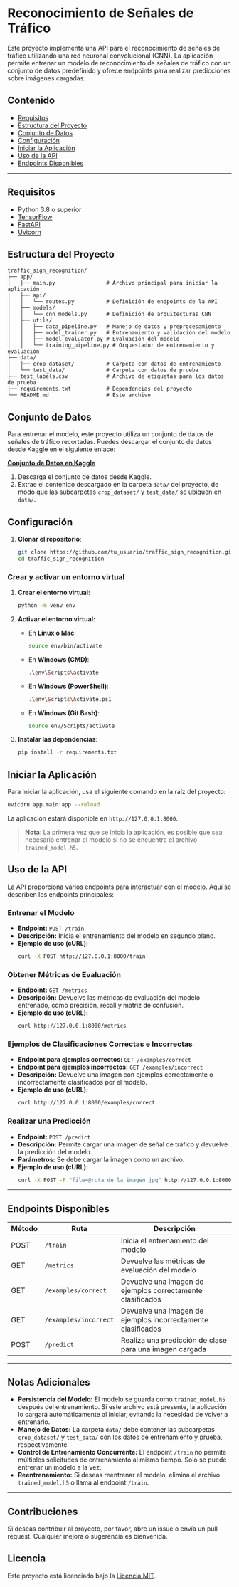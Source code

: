 # Reconocimiento de Señales de Tráfico

Este proyecto implementa una API para el reconocimiento de señales de tráfico utilizando una red neuronal convolucional (CNN). La aplicación permite entrenar un modelo de reconocimiento de señales de tráfico con un conjunto de datos predefinido y ofrece endpoints para realizar predicciones sobre imágenes cargadas.

## **Contenido**

- [Requisitos](#requisitos)
- [Estructura del Proyecto](#estructura-del-proyecto)
- [Conjunto de Datos](#conjunto-de-datos)
- [Configuración](#configuración)
- [Iniciar la Aplicación](#iniciar-la-aplicación)
- [Uso de la API](#uso-de-la-api)
- [Endpoints Disponibles](#endpoints-disponibles)

---

## **Requisitos**

- Python 3.8 o superior
- [TensorFlow](https://www.tensorflow.org/)
- [FastAPI](https://fastapi.tiangolo.com/)
- [Uvicorn](https://www.uvicorn.org/)

## **Estructura del Proyecto**

```
traffic_sign_recognition/
├── app/
│   ├── main.py                # Archivo principal para iniciar la aplicación
│   ├── api/
│   │   └── routes.py          # Definición de endpoints de la API
│   ├── models/
│   │   └── cnn_models.py      # Definición de arquitecturas CNN
│   ├── utils/
│   │   ├── data_pipeline.py   # Manejo de datos y preprocesamiento
│   │   ├── model_trainer.py   # Entrenamiento y validación del modelo
│   │   ├── model_evaluator.py # Evaluación del modelo
│   │   └── training_pipeline.py # Orquestador de entrenamiento y evaluación
├── data/
│   ├── crop_dataset/          # Carpeta con datos de entrenamiento
│   └── test_data/             # Carpeta con datos de prueba
├── test_labels.csv            # Archivo de etiquetas para los datos de prueba
├── requirements.txt           # Dependencias del proyecto
└── README.md                  # Este archivo
```

## **Conjunto de Datos**

Para entrenar el modelo, este proyecto utiliza un conjunto de datos de señales de tráfico recortadas. Puedes descargar el conjunto de datos desde Kaggle en el siguiente enlace:

**[Conjunto de Datos en Kaggle](https://www.kaggle.com/datasets/shanmukh05/traffic-sign-cropped)**

1. Descarga el conjunto de datos desde Kaggle.
2. Extrae el contenido descargado en la carpeta `data/` del proyecto, de modo que las subcarpetas `crop_dataset/` y `test_data/` se ubiquen en `data/`.

## **Configuración**

1. **Clonar el repositorio**:
   ```bash
   git clone https://github.com/tu_usuario/traffic_sign_recognition.git
   cd traffic_sign_recognition
   ```

### **Crear y activar un entorno virtual**

1. **Crear el entorno virtual:**

   ```bash
   python -m venv env
   ```

2. **Activar el entorno virtual:**

   - En **Linux o Mac**:
     ```bash
     source env/bin/activate
     ```

   - En **Windows (CMD)**:
     ```bash
     .\env\Scripts\activate
     ```

   - En **Windows (PowerShell)**:
     ```bash
     .\env\Scripts\Activate.ps1
     ```

   - En **Windows (Git Bash)**:
     ```bash
     source env/Scripts/activate
     ```

3. **Instalar las dependencias**:
   ```bash
   pip install -r requirements.txt
   ```

## **Iniciar la Aplicación**

Para iniciar la aplicación, usa el siguiente comando en la raíz del proyecto:

```bash
uvicorn app.main:app --reload
```

La aplicación estará disponible en `http://127.0.0.1:8000`.

> **Nota**: La primera vez que se inicia la aplicación, es posible que sea necesario entrenar el modelo si no se encuentra el archivo `trained_model.h5`.

## **Uso de la API**

La API proporciona varios endpoints para interactuar con el modelo. Aquí se describen los endpoints principales:

### **Entrenar el Modelo**

- **Endpoint:** `POST /train`
- **Descripción:** Inicia el entrenamiento del modelo en segundo plano.
- **Ejemplo de uso (cURL):**
  ```bash
  curl -X POST http://127.0.0.1:8000/train
  ```

### **Obtener Métricas de Evaluación**

- **Endpoint:** `GET /metrics`
- **Descripción:** Devuelve las métricas de evaluación del modelo entrenado, como precisión, recall y matriz de confusión.
- **Ejemplo de uso (cURL):**
  ```bash
  curl http://127.0.0.1:8000/metrics
  ```

### **Ejemplos de Clasificaciones Correctas e Incorrectas**

- **Endpoint para ejemplos correctos:** `GET /examples/correct`
- **Endpoint para ejemplos incorrectos:** `GET /examples/incorrect`
- **Descripción:** Devuelve una imagen con ejemplos correctamente o incorrectamente clasificados por el modelo.
- **Ejemplo de uso (cURL):**
  ```bash
  curl http://127.0.0.1:8000/examples/correct
  ```

### **Realizar una Predicción**

- **Endpoint:** `POST /predict`
- **Descripción:** Permite cargar una imagen de señal de tráfico y devuelve la predicción del modelo.
- **Parámetros:** Se debe cargar la imagen como un archivo.
- **Ejemplo de uso (cURL):**
  ```bash
  curl -X POST -F "file=@ruta_de_la_imagen.jpg" http://127.0.0.1:8000/predict
  ```

---

## **Endpoints Disponibles**

| Método | Ruta               | Descripción                                           |
|--------|---------------------|-------------------------------------------------------|
| POST   | `/train`           | Inicia el entrenamiento del modelo                    |
| GET    | `/metrics`         | Devuelve las métricas de evaluación del modelo        |
| GET    | `/examples/correct`| Devuelve una imagen de ejemplos correctamente clasificados |
| GET    | `/examples/incorrect` | Devuelve una imagen de ejemplos incorrectamente clasificados |
| POST   | `/predict`         | Realiza una predicción de clase para una imagen cargada|

---

## **Notas Adicionales**

- **Persistencia del Modelo:** El modelo se guarda como `trained_model.h5` después del entrenamiento. Si este archivo está presente, la aplicación lo cargará automáticamente al iniciar, evitando la necesidad de volver a entrenarlo.
- **Manejo de Datos:** La carpeta `data/` debe contener las subcarpetas `crop_dataset/` y `test_data/` con los datos de entrenamiento y prueba, respectivamente.
- **Control de Entrenamiento Concurrente:** El endpoint `/train` no permite múltiples solicitudes de entrenamiento al mismo tiempo. Solo se puede entrenar un modelo a la vez.
- **Reentrenamiento:** Si deseas reentrenar el modelo, elimina el archivo `trained_model.h5` o llama al endpoint `/train`.

---

## **Contribuciones**

Si deseas contribuir al proyecto, por favor, abre un issue o envía un pull request. Cualquier mejora o sugerencia es bienvenida.

## **Licencia**

Este proyecto está licenciado bajo la [Licencia MIT](LICENSE).